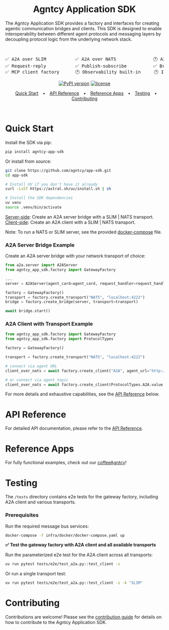 <div align='center'>

<h1>
  Agntcy Application SDK
</h1>

</div>

The Agntcy Application SDK provides a factory and interfaces for creating agentic communication bridges and clients. This SDK is designed to enable interoperability between different agent protocols and messaging layers by decoupling protocol logic from the underlying network stack.

&nbsp;

<div align='center'>
  
<pre>
✅ A2A over SLIM           ✅ A2A over NATS              🕐 A2A over MQTT             
✅ Request-reply           ✅ Publish-subscribe          ✅ Broadcast                 
✅ MCP client factory      🕐 Observability built-in     🕐 Identity & trust built-in 
</pre>

<div align='center'>

[![PyPI version](https://img.shields.io/pypi/v/ioa-observe-sdk.svg)](https://pypi.org/project/gateway-sdk/)
[![license](https://img.shields.io/badge/License-Apache%202.0-blue.svg)](https://github.com/cisco-outshift-ai-agents/gateway-sdk/LICENSE)

</div>
</div>
<div align="center">
  <div style="text-align: center;">
    <a target="_blank" href="#quick-start" style="margin: 0 10px;">Quick Start</a> •
    <a target="_blank" href="#api-reference" style="margin: 0 10px;">API Reference</a> •
    <a target="_blank" href="#reference-apps" style="margin: 0 10px;">Reference Apps</a> •
    <a target="_blank" href="#testing" style="margin: 0 10px;">Testing</a> •
    <a target="_blank" href="#contributing" style="margin: 0 10px;">Contributing</a>
  </div>
</div>

&nbsp;

# Quick Start

Install the SDK via pip:

```bash
pip install agntcy-app-sdk
```

Or install from source:

```bash
git clone https://github.com/agntcy/app-sdk.git
cd app-sdk
```

```bash
# Install UV if you don't have it already
curl -LsSf https://astral.sh/uv/install.sh | sh

# Install the SDK dependencies
uv venv
source .venv/bin/activate
```

[Server-side](#a2a-server-bridge-example): Create an A2A server bridge with a SLIM | NATS transport.  
[Client-side](#a2a-client-with-transport-example): Create an A2A client with a SLIM | NATS transport.

Note: To run a NATS or SLIM server, see the provided [docker-compose](infra/docker/docker-compose.yaml) file.

### A2A Server Bridge Example

Create an A2A server bridge with your network transport of choice:

```python
from a2a.server import A2AServer
from agntcy_app_sdk.factory import GatewayFactory

...
server = A2AServer(agent_card=agent_card, request_handler=request_handler)

factory = GatewayFactory()
transport = factory.create_transport("NATS", "localhost:4222")
bridge = factory.create_bridge(server, transport=transport)

await bridge.start()
```

### A2A Client with Transport Example

```python
from agntcy_app_sdk.factory import GatewayFactory
from agntcy_app_sdk.factory import ProtocolTypes

factory = GatewayFactory()

transport = factory.create_transport("NATS", "localhost:4222")

# connect via agent URL
client_over_nats = await factory.create_client("A2A", agent_url="http://localhost:9999", transport=transport)

# or connect via agent topic
client_over_nats = await factory.create_client(ProtocolTypes.A2A.value, agent_topic="Hello_World_Agent_1.0.0", transport=transport)
```

For more details and exhaustive capabilities, see the [API Reference](#api-reference) below.

# API Reference

For detailed API documentation, please refer to the [API Reference](API_REFERENCE.md).

# Reference Apps

For fully functional examples, check out our [coffeeAgntcy](https://github.com/agntcy/coffeeAgntcy)!

# Testing

The `/tests` directory contains e2e tests for the gateway factory, including A2A client and various transports.

### Prerequisites

Run the required message bus services:

```bash
docker-compose -f infra/docker/docker-compose.yaml up
```

**✅ Test the gateway factory with A2A client and all available transports**

Run the parameterized e2e test for the A2A client across all transports:

```bash
uv run pytest tests/e2e/test_a2a.py::test_client -s
```

Or run a single transport test:

```bash
uv run pytest tests/e2e/test_a2a.py::test_client -s -k "SLIM"
```

# Contributing

Contributions are welcome! Please see the [contribution guide](CONTRIBUTING.md) for details on how to contribute to the Agntcy Application SDK.
